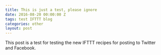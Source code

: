 ```yaml
---
title: This is just a test, please ignore
date: 2016-08-20 00:00:00 Z
tags: test IFTTT blog
categories: other
layout: post
---
```


This post is a test for testing the new IFTTT recipes for posting to Twitter and Facebook.
